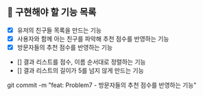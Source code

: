 ## 🚀 구현해야 할 기능 목록

+ [X] 유저의 친구들 목록을 만드는 기능
+ [X] 사용자와 함께 아는 친구를 파악해 추천 점수를 반영하는 기능
+ [X] 방문자들의 추천 점수를 반영하는 기능
+ [] 결과 리스트를 점수, 이름 순서대로 정렬하는 기능
+ [] 결과 리스트의 길이가 5를 넘지 않게 만드는 기능

git commit -m "feat: Problem7 - 방문자들의 추천 점수를 반영하는 기능" 
